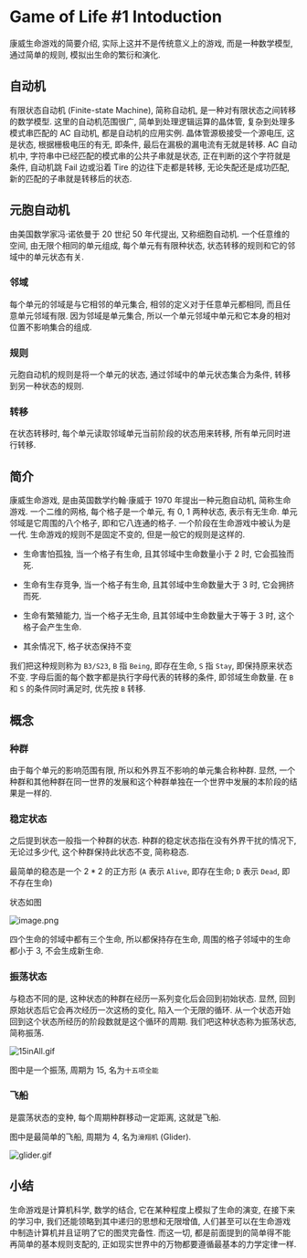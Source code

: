 # Game of Life #1 Intoduction

康威生命游戏的简要介绍, 实际上这并不是传统意义上的游戏, 而是一种数学模型, 通过简单的规则, 模拟出生命的繁衍和演化.

## 自动机

有限状态自动机 (Finite-state Machine), 简称自动机, 是一种对有限状态之间转移的数学模型. 这里的自动机范围很广, 简单到处理逻辑运算的晶体管, 复杂到处理多模式串匹配的 AC 自动机, 都是自动机的应用实例. 晶体管源极接受一个源电压, 这是状态, 根据栅极电压的有无, 即条件, 最后在漏极的漏电流有无就是转移. AC 自动机中, 字符串中已经匹配的模式串的公共子串就是状态, 正在判断的这个字符就是条件, 自动机跳 Fail 边或沿着 Tire 的边往下走都是转移, 无论失配还是成功匹配, 新的匹配的子串就是转移后的状态.

## 元胞自动机

由美国数学家冯·诺依曼于 $20$ 世纪 $50$ 年代提出, 又称细胞自动机. 一个任意维的空间, 由无限个相同的单元组成, 每个单元有有限种状态, 状态转移的规则和它的邻域中的单元状态有关.

### 邻域

每个单元的邻域是与它相邻的单元集合, 相邻的定义对于任意单元都相同, 而且任意单元邻域有限. 因为邻域是单元集合, 所以一个单元邻域中单元和它本身的相对位置不影响集合的组成.

### 规则

元胞自动机的规则是将一个单元的状态, 通过邻域中的单元状态集合为条件, 转移到另一种状态的规则.

### 转移

在状态转移时, 每个单元读取邻域单元当前阶段的状态用来转移, 所有单元同时进行转移.

## 简介

康威生命游戏, 是由英国数学约翰·康威于 $1970$ 年提出一种元胞自动机, 简称生命游戏. 一个二维的网格, 每个格子是一个单元, 有 $0$, $1$ 两种状态, 表示有无生命. 单元邻域是它周围的八个格子, 即和它八连通的格子. 一个阶段在生命游戏中被认为是一代. 生命游戏的规则不是固定不变的, 但是一般它的规则是这样的.

* 生命害怕孤独, 当一个格子有生命, 且其邻域中生命数量小于 $2$ 时, 它会孤独而死.

* 生命有生存竞争, 当一个格子有生命, 且其邻域中生命数量大于 $3$ 时, 它会拥挤而死.

* 生命有繁殖能力, 当一个格子无生命, 且其邻域中生命数量大于等于 $3$ 时, 这个格子会产生生命.

* 其余情况下, 格子状态保持不变

我们把这种规则称为 `B3/S23`, `B` 指 `Being`, 即存在生命, `S` 指 `Stay`, 即保持原来状态不变. 字母后面的每个数字都是执行字母代表的转移的条件, 即邻域生命数量. 在 `B` 和 `S` 的条件同时满足时, 优先按 `B` 转移.

## 概念

### 种群

由于每个单元的影响范围有限, 所以和外界互不影响的单元集合称种群. 显然, 一个种群和其他种群在同一世界的发展和这个种群单独在一个世界中发展的本阶段的结果是一样的.

### 稳定状态

之后提到状态一般指一个种群的状态. 种群的稳定状态指在没有外界干扰的情况下, 无论过多少代, 这个种群保持此状态不变, 简称稳态.

最简单的稳态是一个 $2*2$ 的正方形 (`A` 表示 `Alive`, 即存在生命; `D` 表示 `Dead`, 即不存在生命)

状态如图

![image.png](https://i.loli.net/2021/04/03/Nc4GPd5otxUAsnK.png)

四个生命的邻域中都有三个生命, 所以都保持存在生命, 周围的格子邻域中的生命都小于 $3$, 不会生成新生命.

### 振荡状态

与稳态不同的是, 这种状态的种群在经历一系列变化后会回到初始状态. 显然, 回到原始状态后它会再次经历一次这杨的变化, 陷入一个无限的循环. 从一个状态开始回到这个状态所经历的阶段数就是这个循环的周期. 我们吧这种状态称为振荡状态, 简称振荡.

![15inAll.gif](https://i.loli.net/2021/04/03/zJeD51XqLg8V3kQ.gif)

图中是一个振荡, 周期为 $15$, 名为`十五项全能`

### 飞船

是震荡状态的变种, 每个周期种群移动一定距离, 这就是飞船.

图中是最简单的飞船, 周期为 $4$, 名为`滑翔机` (Glider).

![glider.gif](https://i.loli.net/2021/04/03/4f2QHBuXlqmnPNS.gif)

## 小结

生命游戏是计算机科学, 数学的结合, 它在某种程度上模拟了生命的演变, 在接下来的学习中, 我们还能领略到其中递归的思想和无限增值, 人们甚至可以在生命游戏中制造计算机并且证明了它的图灵完备性. 而这一切, 都是前面提到的简单得不能再简单的基本规则支配的, 正如现实世界中的万物都要遵循最基本的力学定律一样.


